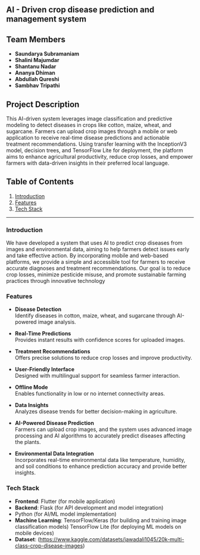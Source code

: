 ## AI - Driven crop disease prediction and management system

## Team Members
- **Saundarya Subramaniam** 
- **Shalini Majumdar**
- **Shantanu Nadar** 
- **Ananya Dhiman** 
- **Abdullah Qureshi** 
- **Sambhav Tripathi** 


## Project Description
This AI-driven system leverages image classification and predictive modeling to detect diseases in crops like cotton, maize, wheat, and sugarcane. Farmers can upload crop images through a mobile or web application to receive real-time disease predictions and actionable treatment recommendations. Using transfer learning with the InceptionV3 model, decision trees, and TensorFlow Lite for deployment, the platform aims to enhance agricultural productivity, reduce crop losses, and empower farmers with data-driven insights in their preferred local language.

## Table of Contents
1. [Introduction](#introduction)
2. [Features](#features)
3. [Tech Stack](#tech-stack)



---

### Introduction
We have developed a system that uses AI to predict crop diseases from images and environmental data, aiming to help farmers detect issues early and take effective action. By incorporating mobile and web-based platforms, we provide a simple and accessible tool for farmers to receive accurate diagnoses and treatment recommendations. Our goal is to reduce crop losses, minimize pesticide misuse, and promote sustainable farming practices through innovative technology

### Features 

- **Disease Detection**  
  Identify diseases in cotton, maize, wheat, and sugarcane through AI-powered image analysis.  

- **Real-Time Predictions**  
  Provides instant results with confidence scores for uploaded images.  

- **Treatment Recommendations**  
  Offers precise solutions to reduce crop losses and improve productivity.  

- **User-Friendly Interface**  
  Designed with multilingual support for seamless farmer interaction.  

- **Offline Mode**  
  Enables functionality in low or no internet connectivity areas.  

- **Data Insights**  
  Analyzes disease trends for better decision-making in agriculture.  

- **AI-Powered Disease Prediction**  
  Farmers can upload crop images, and the system uses advanced image processing and AI algorithms to accurately predict diseases affecting the plants.  

- **Environmental Data Integration**  
  Incorporates real-time environmental data like temperature, humidity, and soil conditions to enhance prediction accuracy and provide better insights.  

  
### Tech Stack
- **Frontend**: Flutter (for mobile application)
- **Backend**: Flask (for API development and model integration)
-  Python (for AI/ML model implementation)
- **Machine Learning**: TensorFlow/Keras (for building and training image classification models)
TensorFlow Lite (for deploying ML models on mobile devices)
- **Dataset**: (https://www.kaggle.com/datasets/jawadali1045/20k-multi-class-crop-disease-images)

